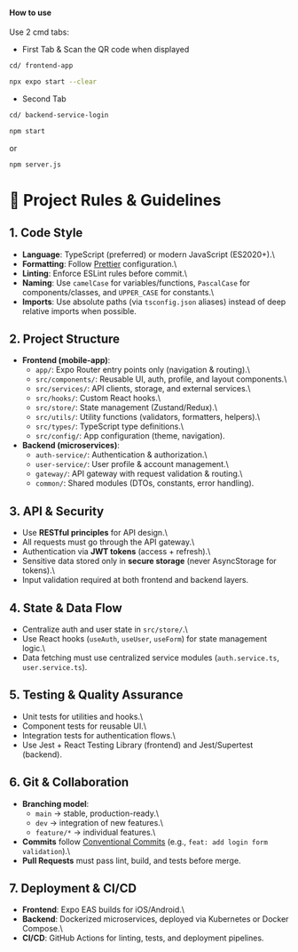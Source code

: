 #### How to use

Use 2 cmd tabs:
- First Tab & Scan the QR code when displayed
```sh
cd/ frontend-app
```
```sh
npx expo start --clear
```
- Second Tab
```sh
cd/ backend-service-login
```
```sh
npm start
```
or
```sh
npm server.js
```
# 📖 Project Rules & Guidelines

## 1. Code Style

-   **Language**: TypeScript (preferred) or modern JavaScript
    (ES2020+).\
-   **Formatting**: Follow [Prettier](https://prettier.io/)
    configuration.\
-   **Linting**: Enforce ESLint rules before commit.\
-   **Naming**: Use `camelCase` for variables/functions, `PascalCase`
    for components/classes, and `UPPER_CASE` for constants.\
-   **Imports**: Use absolute paths (via `tsconfig.json` aliases)
    instead of deep relative imports when possible.

## 2. Project Structure

-   **Frontend (mobile-app)**:
    -   `app/`: Expo Router entry points only (navigation & routing).\
    -   `src/components/`: Reusable UI, auth, profile, and layout
        components.\
    -   `src/services/`: API clients, storage, and external services.\
    -   `src/hooks/`: Custom React hooks.\
    -   `src/store/`: State management (Zustand/Redux).\
    -   `src/utils/`: Utility functions (validators, formatters,
        helpers).\
    -   `src/types/`: TypeScript type definitions.\
    -   `src/config/`: App configuration (theme, navigation).
-   **Backend (microservices)**:
    -   `auth-service/`: Authentication & authorization.\
    -   `user-service/`: User profile & account management.\
    -   `gateway/`: API gateway with request validation & routing.\
    -   `common/`: Shared modules (DTOs, constants, error handling).

## 3. API & Security

-   Use **RESTful principles** for API design.\
-   All requests must go through the API gateway.\
-   Authentication via **JWT tokens** (access + refresh).\
-   Sensitive data stored only in **secure storage** (never AsyncStorage
    for tokens).\
-   Input validation required at both frontend and backend layers.

## 4. State & Data Flow

-   Centralize auth and user state in `src/store/`.\
-   Use React hooks (`useAuth`, `useUser`, `useForm`) for state
    management logic.\
-   Data fetching must use centralized service modules
    (`auth.service.ts`, `user.service.ts`).

## 5. Testing & Quality Assurance

-   Unit tests for utilities and hooks.\
-   Component tests for reusable UI.\
-   Integration tests for authentication flows.\
-   Use Jest + React Testing Library (frontend) and Jest/Supertest
    (backend).

## 6. Git & Collaboration

-   **Branching model**:
    -   `main` → stable, production-ready.\
    -   `dev` → integration of new features.\
    -   `feature/*` → individual features.\
-   **Commits** follow [Conventional
    Commits](https://www.conventionalcommits.org/) (e.g.,
    `feat: add login form validation`).\
-   **Pull Requests** must pass lint, build, and tests before merge.

## 7. Deployment & CI/CD

-   **Frontend**: Expo EAS builds for iOS/Android.\
-   **Backend**: Dockerized microservices, deployed via Kubernetes or
    Docker Compose.\
-   **CI/CD**: GitHub Actions for linting, tests, and deployment
    pipelines.

